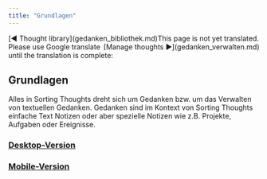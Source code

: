 ```yaml
---
title: "Grundlagen"
---
```


<div class="pageNavigation">
<div style="float:left;">
   [◀️ Thought library](gedanken_bibliothek.md)
</div>
<div style="float:right;">
  [Manage thoughts ▶️](gedanken_verwalten.md)
</div>
</div>

<div class="notTranslated">
This page is not yet translated. Please use Google translate until the translation is complete:
<div id="google_translate_element"></div>
</div>


## Grundlagen

Alles in Sorting Thoughts dreht sich um Gedanken bzw. um das Verwalten von textuellen Gedanken. Gedanken sind im Kontext von Sorting Thoughts einfache Text Notizen oder aber spezielle Notizen wie z.B. Projekte, Aufgaben oder Ereignisse.

### [Desktop-Version](grundlagen_desktop.md)
### [Mobile-Version](grundlagen_mobile.md)
